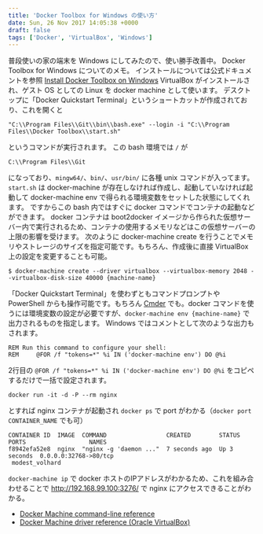 ```yaml
---
title: 'Docker Toolbox for Windows の使い方'
date: Sun, 26 Nov 2017 14:05:38 +0000
draft: false
tags: ['Docker', 'VirtualBox', 'Windows']
---
```


普段使いの家の端末を Windows にしてみたので、使い勝手改善中。 Docker Toolbox for Windows についてのメモ。 インストールについては公式ドキュメントを参照 [Install Docker Toolbox on Windows](https://docs.docker.com/toolbox/toolbox_install_windows/) VirtualBox がインストールされ、ゲスト OS としての Linux を docker machine として使います。 デスクトップに「Docker Quickstart Terminal」というショートカットが作成されており、これを開くと

```
"C:\\Program Files\\Git\\bin\\bash.exe" --login -i "C:\\Program Files\\Docker Toolbox\\start.sh"
```

というコマンドが実行されます。 この bash 環境では `/` が

```
C:\\Program Files\\Git
```

になっており、`mingw64/`、`bin/`、`usr/bin/` に各種 unix コマンドが入ってます。 `start.sh` は docker-machine が存在しなければ作成し、起動していなければ起動して docker-machine env で得られる環境変数をセットした状態にしてくれます。 ですからこの bash 内ではすぐに docker コマンドでコンテナの起動などができます。 docker コンテナは boot2docker イメージから作られた仮想サーバー内で実行されるため、コンテナの使用するメモリなどはこの仮想サーバーの上限の影響を受けます。 次のように docker-machine create を行うことでメモリやストレージのサイズを指定可能です。もちろん、作成後に直接 VirtualBox 上の設定を変更することも可能。

```
$ docker-machine create --driver virtualbox --virtualbox-memory 2048 --virtualbox-disk-size 40000 {machine-name}
```

「Docker Quickstart Terminal」を使わずともコマンドプロンプトや PowerShell からも操作可能です。もちろん [Cmder](/2017/11/using-cmder/) でも。docker コマンドを使うには環境変数の設定が必要ですが、`docker-machine env {machine-name}` で出力されるものを指定します。 Windows ではコメントとして次のような出力もされます。

```
REM Run this command to configure your shell:
REM     @FOR /f "tokens=*" %i IN ('docker-machine env') DO @%i
```

2行目の `@FOR /f "tokens=*" %i IN ('docker-machine env') DO @%i` をコピペするだけで一括で設定されます。

```
docker run -it -d -P --rm nginx
```

とすれば nginx コンテナが起動され `docker ps` で port がわかる（`docker port CONTAINER_NAME` でも可）

```
CONTAINER ID  IMAGE  COMMAND                 CREATED        STATUS        PORTS                  NAMES
f8942efa52e8  nginx  "nginx -g 'daemon ..."  7 seconds ago  Up 3 seconds  0.0.0.0:32768->80/tcp 
 modest_volhard
```

`docker-machine ip` で docker ホストのIPアドレスがわかるため、これを組み合わせることで http://192.168.99.100:3276/ で nginx にアクセスできることがわかる。

* [Docker Machine command-line reference](https://docs.docker.com/machine/reference/)
* [Docker Machine driver reference (Oracle VirtualBox)](https://docs.docker.com/machine/drivers/virtualbox/)
